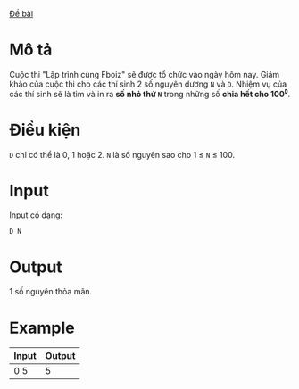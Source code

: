 [Đề bài](https://atcoder.jp/contests/ABC100/tasks/abc100_b)

# Mô tả
Cuộc thi "Lập trình cùng Fboiz" sẽ được tổ chức vào ngày hôm nay. Giám khảo của cuộc thi cho các thí sinh 2 số nguyên dương `N` và `D`. Nhiệm vụ của các thí sinh sẽ là tìm và in ra __số nhỏ thứ `N`__ trong những số **chia hết cho 100<sup>`D`<sup>**.

# Điều kiện
`D` chỉ có thể là 0, 1 hoặc 2.
`N` là số nguyên sao cho 1 ≤ `N` ≤ 100.

# Input
Input có dạng:
```
D N
```

# Output
1 số nguyên thỏa mãn.

# Example
|Input|Output|
|-|-|
|0 5|5|


